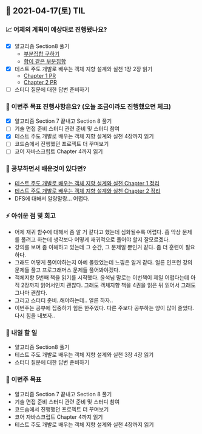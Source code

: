 ## 📆 2021-04-17(토) TIL

### 📈 어제의 계획이 예상대로 진행됐나요?
- [x] 알고리즘 Section8 풀기
  - [부분집합 구하기](https://github.com/saseungmin/daily_coding_dojo/tree/master/inflearn_algorism/section8/solution4)
  - [합이 같은 부분집합](https://github.com/saseungmin/daily_coding_dojo/tree/master/inflearn_algorism/section8/solution5)
- [x] 테스트 주도 개발로 배우는 객체 지향 설계와 실천 1장 2장 읽기
  - [Chapter 1 PR](https://github.com/saseungmin/reading_books_record_repository/pull/56)
  - [Chapter 2 PR](https://github.com/saseungmin/reading_books_record_repository/pull/57)
- [ ] 스터디 질문에 대한 답변 준비하기

### 🦄 이번주 목표 진행사항은요? (오늘 조금이라도 진행했으면 체크)
- [x] 알고리즘 Section 7 끝내고 Section 8 풀기
- [ ] 기술 면접 준비 스터디 관련 준비 및 스터디 참여
- [x] 테스트 주도 개발로 배우는 객체 지향 설계와 실천 4장까지 읽기
- [ ] 코드숨에서 진행했던 프로젝트 더 꾸며보기
- [ ] 코어 자바스크립트 Chapter 4까지 읽기

### 🤔 공부하면서 배운것이 있다면?
- [테스트 주도 개발로 배우는 객체 지향 설계와 실천 Chapter 1 정리](https://github.com/saseungmin/reading_books_record_repository/tree/master/%ED%85%8C%EC%8A%A4%ED%8A%B8%20%EC%A3%BC%EB%8F%84%20%EA%B0%9C%EB%B0%9C%EB%A1%9C%20%EB%B0%B0%EC%9A%B0%EB%8A%94%20%EA%B0%9D%EC%B2%B4%20%EC%A7%80%ED%96%A5%20%EC%84%A4%EA%B3%84%EC%99%80%20%EC%8B%A4%EC%B2%9C/Chapter%201)
- [테스트 주도 개발로 배우는 객체 지향 설계와 실천 Chapter 2 정리](https://github.com/saseungmin/reading_books_record_repository/tree/master/%ED%85%8C%EC%8A%A4%ED%8A%B8%20%EC%A3%BC%EB%8F%84%20%EA%B0%9C%EB%B0%9C%EB%A1%9C%20%EB%B0%B0%EC%9A%B0%EB%8A%94%20%EA%B0%9D%EC%B2%B4%20%EC%A7%80%ED%96%A5%20%EC%84%A4%EA%B3%84%EC%99%80%20%EC%8B%A4%EC%B2%9C/Chapter%202)
- DFS에 대해서 알랑말랑... 어렵다.

### ⚡ 아쉬운 점 및 회고
- 어제 재귀 함수에 대해서 좀 알 거 같다고 했는데 심화될수록 어렵다. 흠 막상 문제를 풀려고 하는데 생각보다 어떻게 재귀적으로 풀어야 할지 잘모르겠다.
- 강의를 보며 좀 이해하고 있는데 그 순간, 그 문제일 뿐인거 같다. 좀 더 훈련이 필요하다.
- 그래도 어떻게 풀어야하는지 아예 몰랐었는데 느낌은 알거 같다. 얼른 인프런 강의 문제들 풀고 프로그래머스 문제들 풀어봐야겠다.
- 객체지향 5번째 책을 읽기를 시작했다. 윤석님 말로는 이번책이 제일 어렵다는데 아직 2장까지 읽어서인지 괜찮다. 그래도 객체지향 책을 4권을 읽은 뒤 읽어서 그래도 그나마 괜찮다.
- 그리고 스터티 준비..해야하는데.. 얼른 하자..
- 이번주는 공부에 집중하기 힘든 한주였다. 다른 주보다 공부하는 양이 많이 줄었다. 다시 힘을 내보자..

### 🚀 내일 할 일
- 알고리즘 Section8 풀기
- 테스트 주도 개발로 배우는 객체 지향 설계와 실천 3장 4장 읽기
- 스터디 질문에 대한 답변 준비하기

### 🎯 이번주 목표
- 알고리즘 Section 7 끝내고 Section 8 풀기
- 기술 면접 준비 스터디 관련 준비 및 스터디 참여
- 코드숨에서 진행했던 프로젝트 더 꾸며보기
- 코어 자바스크립트 Chapter 4까지 읽기
- 테스트 주도 개발로 배우는 객체 지향 설계와 실천 4장까지 읽기
